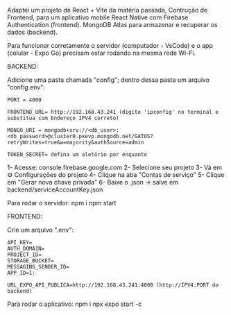 Adaptei um projeto de React + Vite da matéria passada, Contrução de Frontend, para um aplicativo mobile React Native com Firebase Authentication (frontend). MongoDB Atlas para armazenar e recuperar os dados (backend).

Para funcionar corretamente o servidor (computador - VsCode) e o app (celular - Expo Go) precisam estar rodando na mesma rede Wi-Fi.

BACKEND:

  Adicione uma pasta chamada "config";
  dentro dessa pasta um arquivo "config.env":

    PORT = 4000

    FRONTEND_URL= http://192.168.43.241 (digite 'ipconfig' no terminal e substitua com Endereço IPV4 correto)

    MONGO_URI = mongodb+srv://<db_user>:<db_password>@cluster0.pxevp.mongodb.net/GATOS?retryWrites=true&w=majority&authSource=admin

    TOKEN_SECRET= defina um aletório por enquanto

  1- Acesse: console.firebase.google.com
  2- Selecione seu projeto
  3- Vá em ⚙️ Configurações do projeto
  4- Clique na aba "Contas de serviço"
  5- Clique em "Gerar nova chave privada"
  6- Baixe o .json → salve em backend/serviceAccountKey.json

  Para rodar o servidor:
    npm i
    npm start



FRONTEND:

  Crie um arquivo ".env":

    API_KEY=
    AUTH_DOMAIN=
    PROJECT_ID=
    STORAGE_BUCKET=
    MESSAGING_SENDER_ID=
    APP_ID=1:

    URL_EXPO_API_PUBLICA=http://192.168.43.241:4000 (http://IPV4:PORT do backend)

  Para rodar o aplicativo:
    npm i
    npx expo start -c
